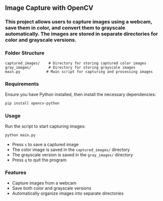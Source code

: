 ## Image Capture with OpenCV

### This project allows users to capture images using a webcam, save them in color, and convert them to grayscale automatically. The images are stored in separate directories for color and grayscale versions.

### Folder Structure
```text
captured_images/    # Directory for storing captured color images
gray_images/        # Directory for storing grayscale images
main.py            # Main script for capturing and processing images
```

### Requirements
Ensure you have Python installed, then install the necessary dependencies:

```bash
pip install opencv-python
```

### Usage
Run the script to start capturing images:
```bash
python main.py
```

- Press ```s``` to save a captured image
- The color image is saved in the ```captured_images/``` directory
- The grayscale version is saved in the ```gray_images/``` directory
- Press ```q``` to quit the program

### Features
- Capture images from a webcam
- Save both color and grayscale versions
- Automatically organize images into separate directories
